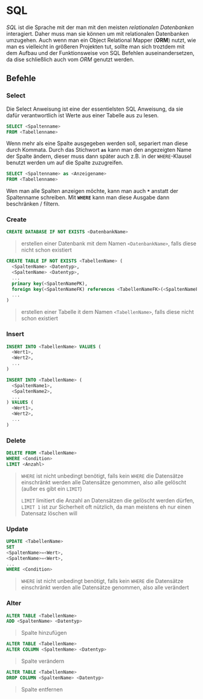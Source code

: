 # SQL

*SQL* ist die Sprache mit der man mit den meisten *relationalen Datenbanken* interagiert. Daher muss man sie können um mit relationalen Datenbanken umzugehen. Auch wenn man ein Object Relational Mapper (**ORM**) nutzt, wie man es vielleicht in größeren Projekten tut, sollte man sich troztdem mit dem Aufbau und der Funktionsweise von SQL Befehlen auseinandersetzen, da dise schließlich auch vom *ORM* genutzt werden.

## Befehle

### Select

Die Select Anweisung ist eine der essentielsten SQL Anweisung, da sie dafür verantwortlich ist Werte aus einer Tabelle aus zu lesen.

```sql
SELECT <Spaltenname>
FROM <Tabellenname>
```

Wenn mehr als eine Spalte ausgegeben werden soll, separiert man diese durch Kommata.
Durch das Stichwort **`as`** kann man den angezeigten Name der Spalte ändern, dieser muss dann später auch z.B. in der `WHERE`-Klausel benutzt werden um auf die Spalte zuzugreifen.

```sql
SELECT <Spaltenname> as <Anzeigename>
FROM <Tabellenname>
```

Wen man alle Spalten anzeigen möchte, kann man auch **`*`** anstatt der Spaltenname schreiben.
Mit **`WHERE`** kann man diese Ausgabe dann beschränken / filtern.

### Create

```sql
CREATE DATABASE IF NOT EXISTS <DatenbankName>
```

> erstellen einer Datenbank mit dem Namen `<DatenbankName>`, falls diese nicht schon existiert


```sql
CREATE TABLE IF NOT EXISTS <TabellenName> (
  <SpaltenName> <Datentyp>,
  <SpaltenName> <Datentyp>,
  ...
  primary key(<SpaltenNamePK),
  foreign key(<SpaltenNameFK) references <TabellenNameFK>(<SpaltenNameFK>),
  ...
)
```

> erstellen einer Tabelle it dem Namen `<TabellenName>`, falls diese nicht schon existiert

### Insert

```sql
INSERT INTO <TabellenName> VALUES (
  <Wert1>,
  <Wert2>,
  ...
)
```

```sql
INSERT INTO <TabellenName> (
  <SpaltenName1>,
  <SpaltenName2>,
  ...
) VALUES (
  <Wert1>,
  <Wert2>,
  ...
)
```

### Delete

```sql
DELETE FROM <TabellenName>
WHERE <Condition>
LIMIT <Anzahl>
```

> `WHERE` ist nicht unbedingt benötigt, falls kein `WHERE` die Datensätze einschränkt werden alle Datensätze genommen, also alle gelöscht (außer es gibt ein `LIMIT`)
>
> `LIMIT` limitiert die Anzahl an Datensätzen die gelöscht werden dürfen, `LIMIT 1` ist zur Sicherheit oft nützlich, da man meistens eh nur einen Datensatz löschen will

### Update

```sql
UPDATE <TabellenName>
SET
<SpaltenName>=<Wert>,
<SpaltenName>=<Wert>,
...
WHERE <Condition>
```

> `WHERE` ist nicht unbedingt benötigt, falls kein `WHERE` die Datensätze einschränkt werden alle Datensätze genommen, also alle verändert

### Alter

```sql
ALTER TABLE <TabellenName>
ADD <SpaltenName> <Datentyp>
```

> Spalte hinzufügen

```sql
ALTER TABLE <TabellenName>
ALTER COLUMN <SpaltenName> <Datentyp>
```

> Spalte verändern

```sql
ALTER TABLE <TabellenName>
DROP COLUMN <SpaltenName> <Datentyp>
```

> Spalte entfernen

